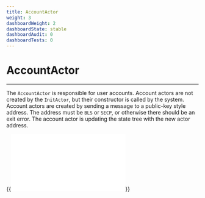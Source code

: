 ```yaml
---
title: AccountActor
weight: 3
dashboardWeight: 2
dashboardState: stable
dashboardAudit: 0
dashboardTests: 0
---
```


# AccountActor
---

The `AccountActor` is responsible for user accounts. Account actors are not created by the `InitActor`, but their constructor is called by the system. Account actors are created by sending a message to a public-key style address. The address must be `BLS` or `SECP`, or otherwise there should be an exit error. The account actor is updating the state tree with the new actor address.

{{<embed src="/modules/actors/builtin/account/account_actor.go" lang="go">}}